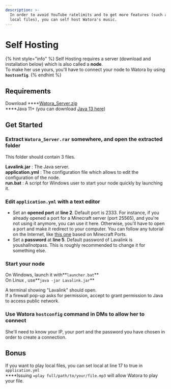 ```yaml
---
description: >-
  In order to avoid YouTube ratelimits and to get more features (such as playing
  local files), you can self host Watora's music.
---
```


# Self Hosting

{% hint style="info" %}
Self Hosting requires a server \(download and installation below\) which is also called a **node**.   
To make her use yours, you'll have to connect your node to Watora by using **`hostconfig`**.
{% endhint %}

## Requirements

Download ****[Watora\_Server.zip](https://drive.google.com/open?id=10F0Bpy4xaptOMn-hTP6QOEf96OrXguKI)  
****Java 11+ \(you can download [Java 13 here](https://www.oracle.com/java/technologies/javase-jdk13-downloads.html)\)

## Get Started

### **Extract `Watora_Server.rar` somewhere, and open the extracted folder**

This folder should contain 3 files.  
  
**Lavalink.jar** : The Java server.   
**application.yml** : The configuration file which allows to edit the configuration of the node.  
**run.bat** : A script for Windows user to start your node quickly by launching it.

### **Edit `application.yml` with a text editor**

* Set an **opened port** at **line 2**.  Default port is 2333. For instance, if you already opened a port for a Minecraft server \(port 25565\), and you're not using it anymore, you can use it here.  Otherwise, you'll have to open a port and make it redirect to your computer. You can follow any tutorial on the Internet, like [this one](https://alienbunker.com/2017/open-ports-minecraft-server-2017-version/) based on Minecraft Ports. 
* Set a **password** at **line 5**. Default password of Lavalink is youshallnotpass. This is roughly recommended to change it for something else.

### **Start your node**

On Windows, launch it with**`launcher.bat`**  
On Linux , use**`java -jar Lavalink.jar`**  
  
A terminal showing "Lavalink" should open.  
If a firewall pop-up asks for permission, accept to grant permission to Java to access public network.

### **Use Watora `hostconfig` command in DMs to allow her to connect**

She'll need to know your IP, your port and the password you have chosen in order to create a connection.

## **Bonus**

If you want to play local files, you can set local at line 17 to true in `application.yml`  
****Issuing `=play full/path/to/your/file.mp3` will allow Watora to play your file.

